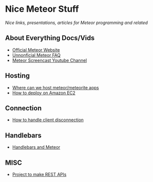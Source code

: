 Nice Meteor Stuff
=================

*Nice links, presentations, articles for Meteor programming and related*

About Everything Docs/Vids
-------------

* [Official Meteor Website](http://meteor.com/)
* [Unnonficial Meteor FAQ](https://github.com/oortcloud/unofficial-meteor-faq)
* [Meteor Screencast Youtube Channel](http://www.youtube.com/user/meteorscreencasts)

Hosting
-------------

* [Where can we host meteor/meteorite apps](http://stackoverflow.com/questions/13504324/where-can-we-host-meteor-meteorite-applications/13504325#13504325)
* [How to deploy on Amazon EC2](http://julien-c.fr/2012/10/meteor-amazon-ec2/)

Connection
-------------
* [How to handle client disconnection](http://stackoverflow.com/questions/10257958/server-cleanup-after-a-client-disconnects)

Handlebars
-------------
* [Handlebars and Meteor](https://github.com/meteor/meteor/wiki/Handlebars)

MISC
-------------

* [Project to make REST APIs](https://github.com/crazytoad/meteor-collectionapi)
